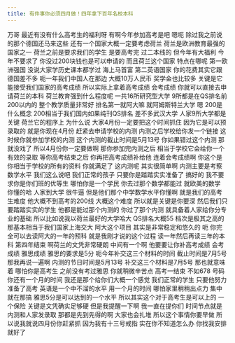 ```yaml
---
title: 有件事你必须四月做！四年拿下百年名校本科
---
```

万哥
最近有没有什么高考生的福利呀
有啊今年参加高考是吧
嗯呃
除过我之前说的那个德国还马来这些
还有一个国家大概一定要考虑荷兰
荷兰是欧洲教育最强的国家之一
荷兰之前是要求我们的学生
是要高考完
过二本线的
但今年有大福利
今年不要求了
你没过200块钱也是可以申请的
而且荷兰这个国家
特点在哪呢
第一欧洲强国
没说大家学历史课本都学过
海上马首富
第二英语国家
你的花费其实它跟德国差不多
呃一年我们中国人在那边
大概10万人民币
奖学金也比较多
关键是它能接受我们国家的高考成绩
所以实际上拿着高考成绩
会考成绩
你就可以直接去申请荷兰的本科
荷兰教育强到什么程度呢
一共16所研究型大学
9所都是在QS排名前200以内的
整个教学质量非常好
排名第一就阿大嘛
就阿姆斯特兰大学
嗯 200是什么概念
200相当于我们国内如果纯刊QS排名
差不多武汉大学
人家9所大学都是关键
荷兰它的程序上
为什么说
大家4月份一定要把这个时间抓住
因为它是可以预录取的
就是你现在4月份
赶紧去申请学校的内测
内测之后学校给你发一个链接
这时候你就参加学校的内测
这个内测的截止时间是5月13号
你如果错过这个内测
那就没戏了
所以4月份你一定要做啊
那你参加完内测之后
相当于学校它会给你一个有效的录取
等你高考结束之后
你再把高考成绩补给他
连着会考成绩啊
你这个是你相当于学校的所有的资料
你就满足了
这内测呢
其实很简单啊
内测主要是考察数学水平
我们这么说吧
我们正常的孩子
只要你是踏踏实实准备了
搞好的
我不要求你是你们班的优等生
哪怕你是一个学民
你去过那个数学都能过
就欧美的数学
你懂的哈
人家到大学
很牛逼
但是他们那个中学数学水平你懂啊
就是我们的高考生难度
他大概不到高考的200线
大概这个难度
所以就是关键是你要深
然后我们只要踏踏实实的学生
他都是能过那个内测的
你过了那个内测
就具备着人家给你分专业的基础
所以比如说我以荷兰最好的大学哈大
QS排名大概55
档次是极其之高的
那基本相当于我们国家上海交大
阿大这个项目
其实是非常稳定和悠久的
呃
你完全可以去读阿大的一年的预科
就是我刚才说的这个过程
读一年然后再读三年的本科
第四年结束
啊荷兰的文凭非常硬朗
中间有一个啊
他要要让你补高考成绩
会考成绩
雅思成绩
雅思的要求是5分
呃今年补交这三个材料的时间
截止时间是7月5号
那我再说一遍啊
内测的节日时间是5月13号
补交这三个材料是7月5号
那也就意味着
哪怕你是高考生
之前没有考过雅思
你就稍微辛苦点
高考一结束
不如678 号码
你还有一个月的时间
我还是那个给你们大概一个感觉
我们正常的学生
只要他努力准备了高考
英语是一个中不溜的水平
用一个月的时间
哪怕家里稍稍出点力
集中就在那搞
雅思5分是可以达到的一个水平
所以其实这个对于高考生是可以上的
一个保险
关键是文凭确实足够硬
但是我提醒一下啊
我一直在提你们
时间节点就是内测和人家发录取
那都是先到先得的啊
大家也会扎堆
所以这个事情你要早做
所以说我就说四月份你赶紧抓
因为我有十三号戒指
实在你不知道怎么办
你找我安排就好了

